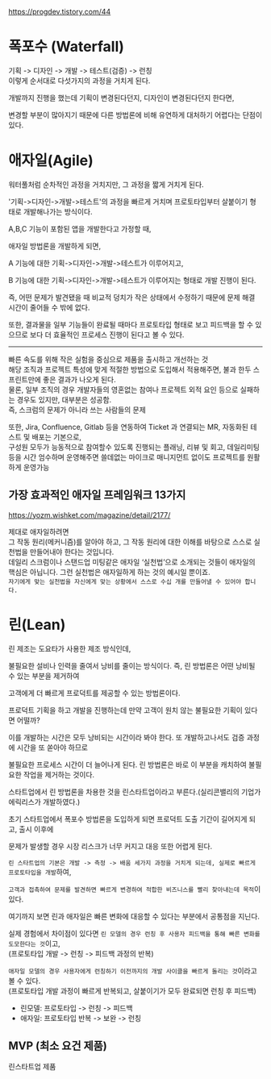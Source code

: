 https://progdev.tistory.com/44

# 폭포수 (Waterfall)

기획 -> 디자인 -> 개발 -> 테스트(검증) -> 런칭  
이렇게 순서대로 다섯가지의 과정을 거치게 된다.

개발까지 진행을 했는데 기획이 변경된다던지, 디자인이 변경된다던지 한다면,

변경할 부분이 많아지기 때문에 다른 방법론에 비해 유연하게 대처하기 어렵다는 단점이 있다.

# 애자일(Agile)

워터풀처럼 순차적인 과정을 거치지만, 그 과정을 짧게 거치게 된다.

'기획->디자인->개발->테스트'의 과정을 빠르게 거치며 프로토타입부터 살붙이기 형태로 개발해나가는 방식이다.

A,B,C 기능이 포함된 앱을 개발한다고 가정할 때,

애자일 방법론을 개발하게 되면,

A 기능에 대한 기획->디자인->개발->테스트가 이루어지고,

B 기능에 대한 기획->디자인->개발->테스트가 이루어지는 형태로 개발 진행이 된다.

즉, 어떤 문제가 발견됐을 때 비교적 덩치가 작은 상태에서 수정하기 때문에 문제 해결 시간이 줄어들 수 밖에 없다.

또한, 결과물을 일부 기능들이 완료될 때마다 프로토타입 형태로 보고 피드백을 할 수 있으므로 보다 더 효율적인 프로세스 진행이 된다고 볼 수 있다.

---

빠른 속도를 위해 작은 실험을 중심으로 제품을 출시하고 개선하는 것  
해당 조직과 프로젝트 특성에 맞게 적절한 방법으로 도입해서 적용해주면, 불과 한두 스프린트만에 좋은 결과가 나오게 된다.  
물론, 일부 조직의 경우 개발자들의 영혼없는 참여나 프로젝트 외적 요인 등으로 실패하는 경우도 있지만, 대부분은 성공함.  
즉, 스크럼의 문제가 아니라 쓰는 사람들의 문제

또한, Jira, Confluence, Gitlab 등을 연동하여 Ticket 과 연결되는 MR, 자동화된 테스트 및 배포는 기본으로,  
구성원 모두가 능동적으로 참여할수 있도록 진행되는 플래닝, 리뷰 및 회고, 데일리미팅 등을 시간 엄수하며 운영해주면 쓸데없는 마이크로 매니지먼트 없이도 프로젝트를 원활하게 운영가능

## 가장 효과적인 애자일 프레임워크 13가지

https://yozm.wishket.com/magazine/detail/2177/

제대로 애자일하려면  
그 작동 원리(메커니즘)를 알아야 하고, 그 작동 원리에 대한 이해를 바탕으로 스스로 실천법을 만들어내야 한다는 것입니다.  
데일리 스크럼이나 스탠드업 미팅같은 애자일 ‘실천법’으로 소개되는 것들이 애자일의 핵심은 아닙니다. 그런 실천법은 애자일하게 하는 것의 예시일 뿐이죠.  
`자기에게 맞는 실천법을 자신에게 맞는 상황에서 스스로 수십 개를 만들어낼 수 있어야 합니다.`

# 린(Lean)

린 제조는 도요타가 사용한 제조 방식인데,

불필요한 설비나 인력을 줄여서 낭비를 줄이는 방식이다. 즉, 린 방법론은 어떤 낭비될 수 있는 부분을 제거하여

고객에게 더 빠르게 프로덕트를 제공할 수 있는 방법론이다.

프로덕트 기획을 하고 개발을 진행하는데 만약 고객이 원치 않는 불필요한 기획이 있다면 어떨까?

이를 개발하는 시간은 모두 낭비되는 시간이라 봐야 한다. 또 개발하고나서도 검증 과정에 시간을 또 쏟아야 하므로

불필요한 프로세스 시간이 더 늘어나게 된다. 린 방법론은 바로 이 부분을 캐치하여 불필요한 작업을 제거하는 것이다.

스타트업에서 린 방법론을 차용한 것을 린스타트업이라고 부른다.(실리콘밸리의 기업가 에릭리스가 개발하였다.)

초기 스타트업에서 폭포수 방법론을 도입하게 되면 프로덕트 도출 기간이 길어지게 되고, 출시 이후에

문제가 발생할 경우 시장 리스크가 너무 커지고 대응 또한 어렵게 된다.

`린 스타트업의 기본은 개발 -> 측정 -> 배움 세가지 과정을 거치게 되는데, 실제로 빠르게 프로토타입을 개발`하여,

`고객과 접촉하여 문제를 발견하면 빠르게 변경하여 적합한 비즈니스를 빨리 찾아내는데 목적`이 있다.

여기까지 보면 린과 애자일은 빠른 변화에 대응할 수 있다는 부분에서 공통점을 지닌다.

실제 경험에서 차이점이 있다면 `린 모델의 경우 런칭 후 사용자 피드백을 통해 빠른 변화를 도모한다는 것`이고,  
(프로토타입 개발 -> 런칭 -> 피드백 과정의 반복)

`애자일 모델의 경우 사용자에게 런칭하기 이전까지의 개발 사이클을 빠르게 돌리는 것`이라고 볼 수 있다.  
(프로토타입 개발 과정이 빠르게 반복되고, 살붙이기가 모두 완료되면 런칭 후 피드백)

- 린모델: 프로토타입 -> 런칭 -> 피드백
- 애자일: 프로토타입 반복 -> 보완 -> 런칭

## MVP (최소 요건 제품)

린스타트업 제품

